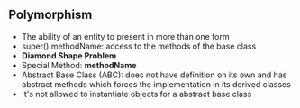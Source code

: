 ## Polymorphism
* The ability of an entity to present in more than one form
* super().methodName: access to the methods of the base class
* **Diamond Shape Problem**
* Special Method: __methodName__
* Abstract Base Class (ABC): does not have definition on its own and has abstract methods which forces the implementation in its derived classes
* It's not allowed to instantiate objects for a abstract base class